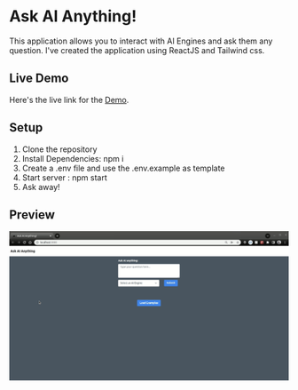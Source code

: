 # Ask AI Anything!

This application allows you to interact with AI Engines and ask them any question. I've created the application using ReactJS and Tailwind css.

## Live Demo

Here's the live link for the [Demo](https://askai-vickyruud.netlify.app/).

## Setup

1. Clone the repository
2. Install Dependencies: npm i
3. Create a .env file and use the .env.example as template
4. Start server : npm start
5. Ask away!

## Preview

![image](https://github.com/vickyruud/fun-with-gpt-3/blob/main/demo/demo1.gif)
